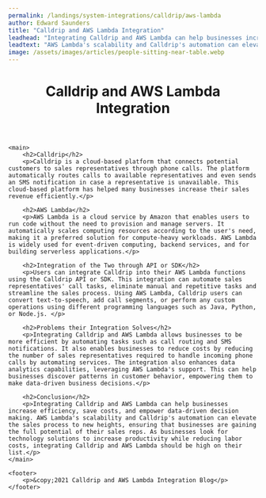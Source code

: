 ```yaml
---
permalink: /landings/system-integrations/calldrip/aws-lambda
author: Edward Saunders
title: "Calldrip and AWS Lambda Integration"
leadhead: "Integrating Calldrip and AWS Lambda can help businesses increase efficiency, save costs, and empower data-driven decision making"
leadtext: "AWS Lambda's scalability and Calldrip's automation can elevate the sales process to new heights, ensuring that businesses are gaining the full potential of their sales reps. As businesses look for technology solutions to increase productivity while reducing labor costs, integrating Calldrip and AWS Lambda should be high on their list."
image: /assets/images/articles/people-sitting-near-table.webp
---
```

<div class="arttext">	<header> 
		<h1>Calldrip and AWS Lambda Integration</h1> 
	</header> 

	<main> 
		<h2>Calldrip</h2> 
		<p>Calldrip is a cloud-based platform that connects potential customers to sales representatives through phone calls. The platform automatically routes calls to available representatives and even sends an SMS notification in case a representative is unavailable. This cloud-based platform has helped many businesses increase their sales revenue efficiently.</p> 

		<h2>AWS Lambda</h2> 
		<p>AWS Lambda is a cloud service by Amazon that enables users to run code without the need to provision and manage servers. It automatically scales computing resources according to the user's need, making it a preferred solution for compute-heavy workloads. AWS Lambda is widely used for event-driven computing, backend services, and for building serverless applications.</p> 

		<h2>Integration of the Two through API or SDK</h2> 
		<p>Users can integrate Calldrip into their AWS Lambda functions using the Calldrip API or SDK. This integration can automate sales representatives' call tasks, eliminate manual and repetitive tasks and streamline the sales process. Using AWS Lambda, Calldrip users can convert text-to-speech, add call segments, or perform any custom operations using different programming languages such as Java, Python, or Node.js. </p> 

		<h2>Problems their Integration Solves</h2> 
		<p>Integrating Calldrip and AWS Lambda allows businesses to be more efficient by automating tasks such as call routing and SMS notifications. It also enables businesses to reduce costs by reducing the number of sales representatives required to handle incoming phone calls by automating services. The integration also enhances data analytics capabilities, leveraging AWS Lambda's support. This can help businesses discover patterns in customer behavior, empowering them to make data-driven business decisions.</p> 

		<h2>Conclusion</h2> 
		<p>Integrating Calldrip and AWS Lambda can help businesses increase efficiency, save costs, and empower data-driven decision making. AWS Lambda's scalability and Calldrip's automation can elevate the sales process to new heights, ensuring that businesses are gaining the full potential of their sales reps. As businesses look for technology solutions to increase productivity while reducing labor costs, integrating Calldrip and AWS Lambda should be high on their list.</p> 
	</main> 

	<footer> 
		<p>&copy;2021 Calldrip and AWS Lambda Integration Blog</p> 
	</footer> 

</div>